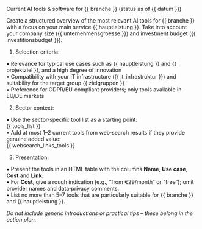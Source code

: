 Current AI tools & software for {{ branche }} (status as of {{ datum }})

Create a structured overview of the most relevant AI tools for {{ branche }} with a focus on your main service {{ hauptleistung }}. Take into account your company size ({{ unternehmensgroesse }}) and investment budget ({{ investitionsbudget }}).

1. Selection criteria:

• Relevance for typical use cases such as {{ hauptleistung }} and {{ projektziel }}, and a high degree of innovation  
• Compatibility with your IT infrastructure ({{ it_infrastruktur }}) and suitability for the target group {{ zielgruppen }}  
• Preference for GDPR/EU‑compliant providers; only tools available in EU/DE markets

2. Sector context:

• Use the sector‑specific tool list as a starting point:  
  {{ tools_list }}  
• Add at most 1–2 current tools from web‑search results if they provide genuine added value:  
  {{ websearch_links_tools }}

3. Presentation:

• Present the tools in an HTML table with the columns **Name**, **Use case**, **Cost** and **Link**.  
• For **Cost**, give a rough indication (e.g., “from €29/month” or “free”); omit provider names and data‑privacy comments.  
• List no more than 5–7 tools that are particularly suitable for {{ branche }} and {{ hauptleistung }}.

*Do not include generic introductions or practical tips – these belong in the action plan.*
